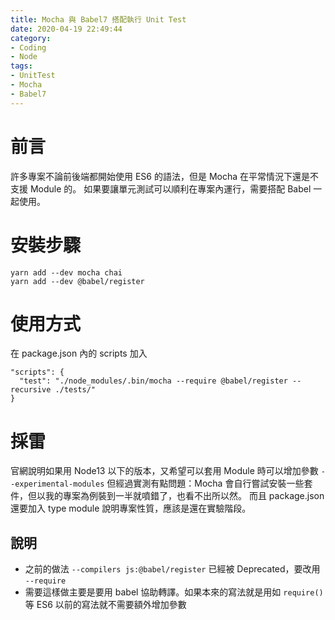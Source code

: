```yaml
---
title: Mocha 與 Babel7 搭配執行 Unit Test
date: 2020-04-19 22:49:44
category:
- Coding
- Node
tags:
- UnitTest
- Mocha
- Babel7
---
```

# 前言
許多專案不論前後端都開始使用 ES6 的語法，但是 Mocha 在平常情況下還是不支援 Module 的。
如果要讓單元測試可以順利在專案內運行，需要搭配 Babel 一起使用。

# 安裝步驟
```
yarn add --dev mocha chai
yarn add --dev @babel/register
```

# 使用方式
在 package.json 內的 scripts 加入
```
"scripts": {
  "test": "./node_modules/.bin/mocha --require @babel/register --recursive ./tests/"
}
```

# 採雷
官網說明如果用 Node13 以下的版本，又希望可以套用 Module 時可以增加參數 `--experimental-modules`
但經過實測有點問題：Mocha 會自行嘗試安裝一些套件，但以我的專案為例裝到一半就噴錯了，也看不出所以然。
而且 package.json 還要加入 type module 說明專案性質，應該是還在實驗階段。

## 說明
* 之前的做法 `--compilers js:@babel/register` 已經被 Deprecated，要改用 `--require`
* 需要這樣做主要是要用 babel 協助轉譯。如果本來的寫法就是用如 `require()` 等 ES6 以前的寫法就不需要額外增加參數
